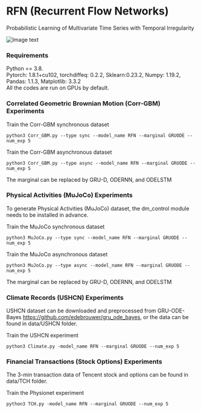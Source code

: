 # RFN (Recurrent Flow Networks)
Probabilistic Learning of Multivariate Time Series with Temporal Irregularity

![Image text](https://github.com/lyjsilence/RFN/tree/main/img/TCH_pred.png)

### Requirements
Python == 3.8.   
Pytorch: 1.8.1+cu102, torchdiffeq: 0.2.2, Sklearn:0.23.2, Numpy: 1.19.2, Pandas: 1.1.3, Matplotlib: 3.3.2   
All the codes are run on GPUs by default. 

### Correlated Geometric Brownian Motion (Corr-GBM) Experiments

Train the Corr-GBM synchronous dataset
```
python3 Corr_GBM.py --type sync --model_name RFN --marginal GRUODE --num_exp 5 
```

Train the Corr-GBM asynchronous dataset
```
python3 Corr_GBM.py --type async --model_name RFN --marginal GRUODE --num_exp 5 
```
The marginal can be replaced by GRU-D, ODERNN, and ODELSTM


### Physical Activities (MuJoCo) Experiments

To generate Physical Activities (MuJoCo) dataset, the dm_control module needs to be installed in advance.


Train the MuJoCo synchronous dataset
```
python3 MuJoCo.py --type sync --model_name RFN --marginal GRUODE --num_exp 5 
```

Train the MuJoCo asynchronous dataset
```
python3 MuJoCo.py --type async --model_name RFN --marginal GRUODE --num_exp 5 
```
The marginal can be replaced by GRU-D, ODERNN, and ODELSTM


### Climate Records (USHCN) Experiments
USHCN dataset can be downloaded and preprocessed from GRU-ODE-Bayes
https://github.com/edebrouwer/gru_ode_bayes, or the data can be found in data/USHCN folder.


Train the USHCN experiment
```
python3 Climate.py -model_name RFN --marginal GRUODE --num_exp 5 
```

### Financial Transactions (Stock Options) Experiments
The 3-min transaction data of Tencent stock and options can be found in data/TCH folder.

Train the Physionet experiment
```
python3 TCH.py -model_name RFN --marginal GRUODE --num_exp 5 
```

